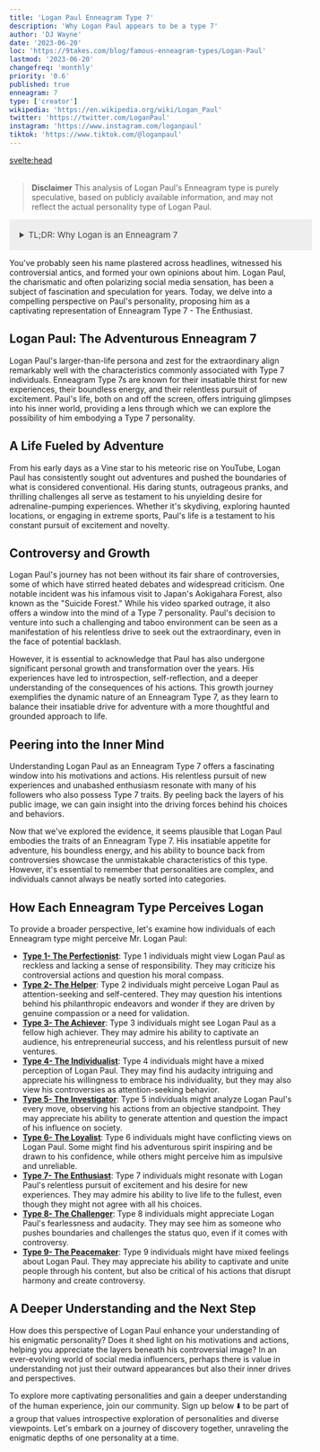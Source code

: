```yaml
---
title: 'Logan Paul Enneagram Type 7'
description: 'Why Logan Paul appears to be a type 7'
author: 'DJ Wayne'
date: '2023-06-20'
loc: 'https://9takes.com/blog/famous-enneagram-types/Logan-Paul'
lastmod: '2023-06-20'
changefreq: 'monthly'
priority: '0.6'
published: true
enneagram: 7
type: ['creator']
wikipedia: 'https://en.wikipedia.org/wiki/Logan_Paul'
twitter: 'https://twitter.com/LoganPaul'
instagram: 'https://www.instagram.com/loganpaul'
tiktok: 'https://www.tiktok.com/@loganpaul'
---
```

<!-- notes: dating, how Logan became famous, join wwe, where is Logan from, Jake, can logan fight, net worth, prime, is my hero, to ufc, can wrestle, mayweather, ksi, boxing, girlfriend -->
<svelte:head>

  <meta property="og:image" content="https://9takes.com/types/7s/Logan-Paul.webp" />
  <link rel="canonical" href="https://9takes.com/blog/famous-enneagram-types/Logan-Paul">
</svelte:head>
<script>
	import  PopCard  from "../../../lib/components/atoms/PopCard.svelte";
</script>
<div
	style="display: flex;
    justify-content: center;
    margin: 1rem 0;
	"
>
	<PopCard
		image={`/types/7s/${'Logan-Paul'}.webp`}
		showIcon={false}
		text="Logan Paul"
		subtext=""
	/>
</div>

> **Disclaimer** This analysis of Logan Paul's Enneagram type is purely speculative, based on publicly available information, and may not reflect the actual personality type of Logan Paul.

<details>
<summary class="accordion">TL;DR: Why Logan is an Enneagram 7</summary>
<div class="panel">
<ul>
<li>Logan Paul's daring and controversial persona aligns with the characteristics of an Enneagram Type 7 - The Enthusiast. He constantly seeks new experiences, embraces excitement, and pushes boundaries.
</li>
<li>In his inner world, Logan Paul's daily life revolves around his insatiable thirst for adventure, boundless energy, and relentless pursuit of novelty, which may not be immediately evident to the public.
</li>
<li>Despite controversies surrounding Logan Paul, such as his visit to the "Suicide Forest," we can view these incidents through the lens of a Type 7's childhood wound. His actions may stem from a deep fear of missing out and a desire to continuously seek out extraordinary experiences.</li>
<li>Logan Paul's core motivation lies in his unyielding drive for excitement and the pursuit of new experiences. All his actions, from daring stunts to boundary-pushing challenges, can be traced back to his core enneagram motivation as a Type 7.</li>
</ul>
  </div>
</details>

<p class="firstLetter">You've probably seen his name plastered across headlines, witnessed his controversial antics, and formed your own opinions about him. Logan Paul, the charismatic and often polarizing social media sensation, has been a subject of fascination and speculation for years. Today, we delve into a compelling perspective on Paul's personality, proposing him as a captivating representation of Enneagram Type 7 - The Enthusiast.</p>

## Logan Paul: The Adventurous Enneagram 7

Logan Paul's larger-than-life persona and zest for the extraordinary align remarkably well with the characteristics commonly associated with Type 7 individuals. Enneagram Type 7s are known for their insatiable thirst for new experiences, their boundless energy, and their relentless pursuit of excitement. Paul's life, both on and off the screen, offers intriguing glimpses into his inner world, providing a lens through which we can explore the possibility of him embodying a Type 7 personality.

## A Life Fueled by Adventure

From his early days as a Vine star to his meteoric rise on YouTube, Logan Paul has consistently sought out adventures and pushed the boundaries of what is considered conventional. His daring stunts, outrageous pranks, and thrilling challenges all serve as testament to his unyielding desire for adrenaline-pumping experiences. Whether it's skydiving, exploring haunted locations, or engaging in extreme sports, Paul's life is a testament to his constant pursuit of excitement and novelty.

## Controversy and Growth

Logan Paul's journey has not been without its fair share of controversies, some of which have stirred heated debates and widespread criticism. One notable incident was his infamous visit to Japan's Aokigahara Forest, also known as the "Suicide Forest." While his video sparked outrage, it also offers a window into the mind of a Type 7 personality. Paul's decision to venture into such a challenging and taboo environment can be seen as a manifestation of his relentless drive to seek out the extraordinary, even in the face of potential backlash.

However, it is essential to acknowledge that Paul has also undergone significant personal growth and transformation over the years. His experiences have led to introspection, self-reflection, and a deeper understanding of the consequences of his actions. This growth journey exemplifies the dynamic nature of an Enneagram Type 7, as they learn to balance their insatiable drive for adventure with a more thoughtful and grounded approach to life.

## Peering into the Inner Mind

Understanding Logan Paul as an Enneagram Type 7 offers a fascinating window into his motivations and actions. His relentless pursuit of new experiences and unabashed enthusiasm resonate with many of his followers who also possess Type 7 traits. By peeling back the layers of his public image, we can gain insight into the driving forces behind his choices and behaviors.

Now that we've explored the evidence, it seems plausible that Logan Paul embodies the traits of an Enneagram Type 7. His insatiable appetite for adventure, his boundless energy, and his ability to bounce back from controversies showcase the unmistakable characteristics of this type. However, it's essential to remember that personalities are complex, and individuals cannot always be neatly sorted into categories.

## How Each Enneagram Type Perceives Logan

To provide a broader perspective, let's examine how individuals of each Enneagram type might perceive Mr. Logan Paul:

- **[Type 1- The Perfectionist](/blog/enneagram/enneagram-type-1)**: Type 1 individuals might view Logan Paul as reckless and lacking a sense of responsibility. They may criticize his controversial actions and question his moral compass.
- **[Type 2- The Helper](/blog/enneagram/enneagram-type-2)**: Type 2 individuals might perceive Logan Paul as attention-seeking and self-centered. They may question his intentions behind his philanthropic endeavors and wonder if they are driven by genuine compassion or a need for validation.
- **[Type 3- The Achiever](/blog/enneagram/enneagram-type-3)**: Type 3 individuals might see Logan Paul as a fellow high achiever. They may admire his ability to captivate an audience, his entrepreneurial success, and his relentless pursuit of new ventures.
- **[Type 4- The Individualist](/blog/enneagram/enneagram-type-4)**: Type 4 individuals might have a mixed perception of Logan Paul. They may find his audacity intriguing and appreciate his willingness to embrace his individuality, but they may also view his controversies as attention-seeking behavior.
- **[Type 5- The Investigator](/blog/enneagram/enneagram-type-5)**: Type 5 individuals might analyze Logan Paul's every move, observing his actions from an objective standpoint. They may appreciate his ability to generate attention and question the impact of his influence on society.
- **[Type 6- The Loyalist](/blog/enneagram/enneagram-type-6)**: Type 6 individuals might have conflicting views on Logan Paul. Some might find his adventurous spirit inspiring and be drawn to his confidence, while others might perceive him as impulsive and unreliable.
- **[Type 7- The Enthusiast](/blog/enneagram/enneagram-type-7)**: Type 7 individuals might resonate with Logan Paul's relentless pursuit of excitement and his desire for new experiences. They may admire his ability to live life to the fullest, even though they might not agree with all his choices.
- **[Type 8- The Challenger](/blog/enneagram/enneagram-type-8)**: Type 8 individuals might appreciate Logan Paul's fearlessness and audacity. They may see him as someone who pushes boundaries and challenges the status quo, even if it comes with controversy.
- **[Type 9- The Peacemaker](/blog/enneagram/enneagram-type-9)**: Type 9 individuals might have mixed feelings about Logan Paul. They may appreciate his ability to captivate and unite people through his content, but also be critical of his actions that disrupt harmony and create controversy.

## A Deeper Understanding and the Next Step

How does this perspective of Logan Paul enhance your understanding of his enigmatic personality? Does it shed light on his motivations and actions, helping you appreciate the layers beneath his controversial image? In an ever-evolving world of social media influencers, perhaps there is value in understanding not just their outward appearances but also their inner drives and perspectives.

To explore more captivating personalities and gain a deeper understanding of the human experience, join our community. Sign up below ⬇️ to be part of a group that values introspective exploration of personalities and diverse viewpoints. Let's embark on a journey of discovery together, unraveling the enigmatic depths of one personality at a time.

<div>
<script type="application/ld+json">
{
  "@graph": [
    {
      "@type": "http://schema.org/Article",
      "http://schema.org/articleBody": "This article explores the personality traits of Logan Paul from the perspective of the Enneagram Type 7. Known for his adventurous spirit, boundless energy, and pursuit of excitement, Logan embodies many characteristics of Type 7 personalities. The article discusses various facets of Logan Paul's life and controversies that provide insight into his Type 7 characteristics, including his daring stunts, thrill-seeking nature, and personal growth journey.",
      "http://schema.org/author": {
        "@type": "http://schema.org/Person",
        "http://schema.org/name": "DJ Wayne"
      },
      "http://schema.org/dateModified": {
        "@type": "http://schema.org/Date",
        "@value": "2023-06-20"
      },
      "http://schema.org/datePublished": {
        "@type": "http://schema.org/Date",
        "@value": "2023-06-20"
      },
      "http://schema.org/description": "This blog post examines the reasons why Logan Paul might be an Enneagram Type 7. It focuses on his personality traits, motivations, inner world, controversies he's faced, and how these elements might be related to the core attributes of a Type 7.",
      "http://schema.org/headline": "Unveiling Logan Paul: Exploring the Enneagram Type 7 Personality",
      "http://schema.org/image": {
        "@type": "http://schema.org/ImageObject",
        "http://schema.org/height": 800,
        "http://schema.org/url": {
          "@id": "https://9takes.com/types/7s/Logan-Paul.webp"
        },
        "http://schema.org/width": 1200
      },
      "http://schema.org/mainEntityOfPage": {
        "@id": "https://9takes.com/blog/famous-enneagram-types/Logan-Paul",
        "@type": "http://schema.org/WebPage"
      },
      "http://schema.org/mentions": {
        "@type": "http://schema.org/Person",
        "http://schema.org/name": "Logan Paul",
        "http://schema.org/sameAs": [
          {
            "@id": "https://en.wikipedia.org/wiki/Logan_Paul"
          },
          {
            "@id": "https://twitter.com/LoganPaul"
          },
          {
            "@id": "https://www.instagram.com/loganpaul"
          },
          {
            "@id": "https://www.tiktok.com/@loganpaul"
          }
        ]
      },
      "http://schema.org/publisher": {
        "@type": "http://schema.org/Organization",
        "http://schema.org/logo": {
          "@type": "http://schema.org/ImageObject",
          "http://schema.org/height": 60,
          "http://schema.org/url": {
            "@id": "https://9takes.com/brand/darkRubix.png"
          },
          "http://schema.org/width": 600
        },
        "http://schema.org/name": "9takes"
      }
    },
    {
      "@type": "http://schema.org/FAQPage",
      "http://schema.org/mainEntity": [
        {
          "@type": "http://schema.org/Question",
          "http://schema.org/acceptedAnswer": {
            "@type": "http://schema.org/Answer",
            "http://schema.org/text": "Logan Paul exhibits many characteristics associated with Enneagram Type 7 personalities. This includes his adventurous spirit, boundless energy, and relentless pursuit of excitement. These characteristics stem from his core motivation as a Type 7, which is the desire for new experiences and avoiding pain or discomfort"
          },
          "http://schema.org/name": "Why is Logan Paul considered an Enneagram Type 7?"
        },
        {
          "@type": "http://schema.org/Question",
          "http://schema.org/acceptedAnswer": {
            "@type": "http://schema.org/Answer",
            "http://schema.org/text": "Logan Paul's daring stunts, thrill-seeking nature, and his ability to bounce back from controversies all reflect his Type 7 characteristics. Additionally, his personal growth journey and the lessons he has learned from past experiences demonstrate the potential growth and resilience of Type 7 individuals."
          },
          "http://schema.org/name": "What are some examples of Logan Paul's Type 7 characteristics?"
        },
        {
          "@type": "http://schema.org/Question",
          "http://schema.org/acceptedAnswer": {
            "@type": "http://schema.org/Answer",
            "http://schema.org/text": "Logan Paul is known for his outgoing, energetic, and flamboyant personality. As a social media influencer and YouTuber, he often showcases his daring nature and humor in his content. His lifestyle often reflects a spontaneous and adventurous attitude. However, it's important to note that public figures may showcase different aspects of their personalities in different settings and it's difficult to fully assess someone's personality based on their online persona."
          },
          "http://schema.org/name": "What is Logan Paul's personality?"
        },
        {
          "@type": "http://schema.org/Question",
          "http://schema.org/acceptedAnswer": {
            "@type": "http://schema.org/Answer",
            "http://schema.org/text": "Logan Paul is an Enneagram Type 7, also known as The Enthusiast. This type is typically described as being spontaneous, versatile, distractible, and scattered. They generally have a desire to experience a lot of different things in life, which can often be seen in Logan's wide variety of pursuits and adventures. However, please keep in mind that this information might not be 100% accurate as it's based on public observations and not on a professional psychological assessment."
          },
          "http://schema.org/name": "What is Logan Paul's Enneagram type?"
        }
      ]
    }
  ]
}
</script>
</div>

<style>
  .accordion {

    background-color: #eee;
    color: #444;
    cursor: pointer;
    padding: 18px;
    width: 100%;
    border: none;
    text-align: left;
    outline: none;
    font-size: 15px;
    transition: 0.4s;

  }

  /*.panel:hover {

    background-color: #ccc;

}*/

  .panel {

    padding: 18px;
    /*display: none;*/
    background-color: white;
    overflow: hidden;

  }
</style>
